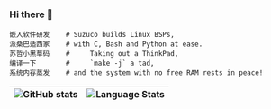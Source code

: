 ### Hi there 👋

    嵌入软件研发    # Suzuco builds Linux BSPs,
    派桑巴适西家    # with C, Bash and Python at ease.
    苏哲小黑草码    #     Taking out a ThinkPad,
    编译一下　　    #     `make -j` a tad,
    系统内存蒸发    # and the system with no free RAM rests in peace!

|![GitHub stats](https://github-readme-stats.vercel.app/api?username=Suzuco&show_icons=true)|![Language Stats](https://github-readme-stats.vercel.app/api/top-langs/?username=Suzuco&layout=compact)|
|---|---|
